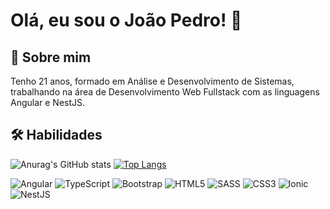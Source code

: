 
# Olá, eu sou o João Pedro! 👋


## 🚀 Sobre mim
Tenho 21 anos, formado em Análise e Desenvolvimento de Sistemas, trabalhando na área de Desenvolvimento Web Fullstack com as linguagens Angular e NestJS.


## 🛠 Habilidades
![Anurag's GitHub stats](https://github-readme-stats.vercel.app/api?username=Joaopfarias&theme=dark&show_icons=true)
[![Top Langs](https://github-readme-stats.vercel.app/api/top-langs/?username=Joaopfarias&theme=dark&layout=compact)](https://github.com/Joaopfarias/github-readme-stats)

![Angular](https://img.shields.io/badge/Angular-DD0031?style=for-the-badge&logo=angular&logoColor=white
)
![TypeScript](https://img.shields.io/badge/TypeScript-007ACC?style=for-the-badge&logo=typescript&logoColor=white)
![Bootstrap](https://img.shields.io/badge/Bootstrap-563D7C?style=for-the-badge&logo=bootstrap&logoColor=white)
![HTML5](https://img.shields.io/badge/HTML5-E34F26?style=for-the-badge&logo=html5&logoColor=white)
![SASS](https://img.shields.io/badge/Sass-CC6699?style=for-the-badge&logo=sass&logoColor=white)
![CSS3](https://img.shields.io/badge/CSS3-1572B6?style=for-the-badge&logo=css3&logoColor=white)
![Ionic](https://img.shields.io/badge/Ionic-3880FF?style=for-the-badge&logo=ionic&logoColor=white)
![NestJS](https://img.shields.io/badge/nestjs-E0234E?style=for-the-badge&logo=nestjs&logoColor=white)
